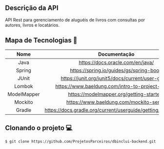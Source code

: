 <h2>Descrição da API </h2>

API Rest para gerenciamento de aluguéis de livros com consultas por autores, livros e locatários.

## Mapa de Tecnologias 📰

| Nome | Documentação |
| :-: | :-: | 
| Java | https://docs.oracle.com/en/java/ | 
| Spring | https://spring.io/guides/gs/spring-boot/ | (Spring Initializr) 
| JUnit | https://junit.org/junit5/docs/current/user-guide/ | 
| Lombok | https://www.baeldung.com/intro-to-project-lombok |
| ModelMapper | https://modelmapper.org/getting-started/ | 
| Mockito | https://www.baeldung.com/mockito-series | 
| Gradle | https://docs.gradle.org/current/userguide/getting_started.html |


## Clonando o projeto 💻
```
$ git clone https://github.com/ProjetosParceiros/dbinclui-backend.git
```
